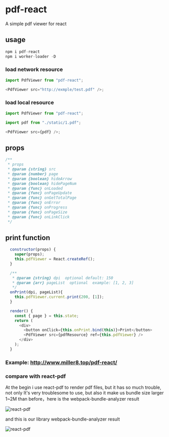 # pdf-react

A simple pdf viewer for react

## usage

```js
npm i pdf-react
npm i worker-loader -D
```

### load network resource

```js
import PdfViewer from "pdf-react";

<PdfViewer src="http://exmple/test.pdf" />;
```

### load local resource

```js
import PdfViewer from "pdf-react";

import pdf from "./static/1.pdf";

<PdfViewer src={pdf} />;
```

## props

```js
/**
 * props
 * @param {string} src
 * @param {number} page
 * @param {boolean} hideArrow
 * @param {boolean} hidePageNum
 * @param {func} onLoaded
 * @param {func} onPageUpdate
 * @param {func} onGetTotalPage
 * @param {func} onError
 * @param {func} onProgress
 * @param {func} onPageSize
 * @param {func} onLinkClick
 */
```

## print function

```js
  constructor(props) {
    super(props);
    this.pdfViewer = React.createRef();
  }

  /**
   * @param {string} dpi  optional default: 150
   * @param {arr} pageList  optional  example: [1, 2, 3]
   */
  onPrint(dpi, pageList){
    this.pdfViewer.current.print(200, [1]);
  }

  render() {
    const { page } = this.state;
    return (
      <div>
        <button onClick={this.onPrint.bind(this)}>Print</button>
        <PdfViewer src={pdfResource} ref={this.pdfViewer} />
      </div>
    );
  }

```

### Example: http://www.miller8.top/pdf-react/

### compare with react-pdf

At the begin i use react-pdf to render pdf files, but it has so much trouble, not only It's very troublesome to use, but also it make us bundle size larger 1~2M than before，here is the webpack-bundle-analyzer result

![react-pdf](http://www.miller8.top/pdf-react/react-pdf.png)

and this is our library webpack-bundle-analyzer result

![react-pdf](http://www.miller8.top/pdf-react/pdf-react.png)
